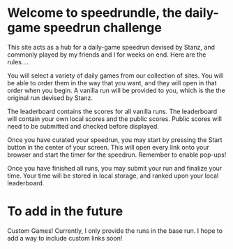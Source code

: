# Welcome to speedrundle, the daily-game speedrun challenge
This site acts as a hub for a daily-game speedrun devised by Stanz, and commonly played by my friends and I for weeks on end. Here are the rules....

You will select a variety of daily games from our collection of sites. You will be able to order them in the way that you want, and they will open in that order when you begin. A vanilla run will be provided to you, which is the the original run devised by Stanz.

The leaderboard contains the scores for all vanilla runs. The leaderboard will contain your own local scores and the public scores. Public scores will need to be submitted and checked before displayed.

Once you have curated your speedrun, you may start by pressing the Start button in the center of your screen. This will open every link onto your browser and start the timer for the speedrun. Remember to enable pop-ups!

Once you have finished all runs, you may submit your run and finalize your time. Your time will be stored in local storage, and ranked upon your local leaderboard.


# To add in the future

Custom Games! Currently, I only provide the runs in the base run. I hope to add a way to include custom links soon!
